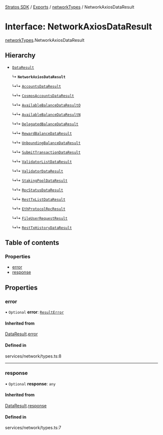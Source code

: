 [Stratos SDK](../README.md) / [Exports](../modules.md) / [networkTypes](../modules/networkTypes.md) / NetworkAxiosDataResult

# Interface: NetworkAxiosDataResult

[networkTypes](../modules/networkTypes.md).NetworkAxiosDataResult

## Hierarchy

- [`DataResult`](networkTypes.DataResult.md)

  ↳ **`NetworkAxiosDataResult`**

  ↳↳ [`AccountsDataResult`](networkTypes.AccountsDataResult.md)

  ↳↳ [`CosmosAccountsDataResult`](networkTypes.CosmosAccountsDataResult.md)

  ↳↳ [`AvailableBalanceDataResultO`](networkTypes.AvailableBalanceDataResultO.md)

  ↳↳ [`AvailableBalanceDataResultN`](networkTypes.AvailableBalanceDataResultN.md)

  ↳↳ [`DelegatedBalanceDataResult`](networkTypes.DelegatedBalanceDataResult.md)

  ↳↳ [`RewardBalanceDataResult`](networkTypes.RewardBalanceDataResult.md)

  ↳↳ [`UnboundingBalanceDataResult`](networkTypes.UnboundingBalanceDataResult.md)

  ↳↳ [`SubmitTransactionDataResult`](networkTypes.SubmitTransactionDataResult.md)

  ↳↳ [`ValidatorListDataResult`](networkTypes.ValidatorListDataResult.md)

  ↳↳ [`ValidatorDataResult`](networkTypes.ValidatorDataResult.md)

  ↳↳ [`StakingPoolDataResult`](networkTypes.StakingPoolDataResult.md)

  ↳↳ [`RpcStatusDataResult`](networkTypes.RpcStatusDataResult.md)

  ↳↳ [`RestTxListDataResult`](networkTypes.RestTxListDataResult.md)

  ↳↳ [`EthProtocolRpcResult`](networkTypes.EthProtocolRpcResult.md)

  ↳↳ [`FileUserRequestResult`](networkTypes.FileUserRequestResult.md)

  ↳↳ [`RestTxHistoryDataResult`](networkTypes.RestTxHistoryDataResult.md)

## Table of contents

### Properties

- [error](networkTypes.NetworkAxiosDataResult.md#error)
- [response](networkTypes.NetworkAxiosDataResult.md#response)

## Properties

### error

• `Optional` **error**: [`ResultError`](networkTypes.ResultError.md)

#### Inherited from

[DataResult](networkTypes.DataResult.md).[error](networkTypes.DataResult.md#error)

#### Defined in

services/network/types.ts:8

___

### response

• `Optional` **response**: `any`

#### Inherited from

[DataResult](networkTypes.DataResult.md).[response](networkTypes.DataResult.md#response)

#### Defined in

services/network/types.ts:7
